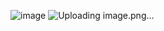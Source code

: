 ![image](https://github.com/Dots109/LABS-OOP/assets/113204425/75fed73c-c0ff-47fd-8f36-4ec5bdf781c1)
![Uploading image.png…]()
